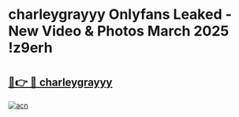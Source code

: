 # charleygrayyy Onlyfans Leaked - New Video & Photos March 2025 !z9erh

# <h2><a href="https://d1g17d.iuczelnia.edu.pl?title=charleygrayyy&ref=z9erh">🔗👉 🔴 charleygrayyy</a></h2>

[![acn](https://github.com/user-attachments/assets/0f9c940e-d8b0-45ae-aac7-cd30a18b3e1c)](https://d1g17d.iuczelnia.edu.pl?title=charleygrayyy&ref=z9erh)

